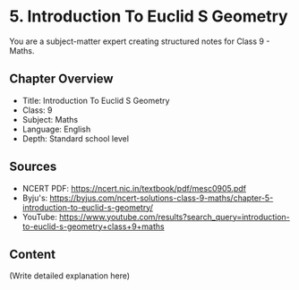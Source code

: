 # 5. Introduction To Euclid S Geometry

You are a subject-matter expert creating structured notes for Class 9 - Maths.

## Chapter Overview
- Title: Introduction To Euclid S Geometry
- Class: 9
- Subject: Maths
- Language: English
- Depth: Standard school level

## Sources
- NCERT PDF: https://ncert.nic.in/textbook/pdf/mesc0905.pdf
- Byju's: https://byjus.com/ncert-solutions-class-9-maths/chapter-5-introduction-to-euclid-s-geometry/
- YouTube: https://www.youtube.com/results?search_query=introduction-to-euclid-s-geometry+class+9+maths

## Content
(Write detailed explanation here)
